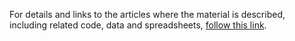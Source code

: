 For details and links to the articles where the material is described, including related code, data and spreadsheets, <a href="https://github.com/VincentGranville/Machine-Learning/blob/main/README.md">follow this link</a>.
